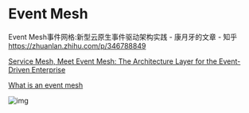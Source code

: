 # Event Mesh



Event Mesh事件网格:新型云原生事件驱动架构实践 - 康月牙的文章 - 知乎 https://zhuanlan.zhihu.com/p/346788849

[Service Mesh, Meet Event Mesh: The Architecture Layer for the Event-Driven Enterprise](https://solace.com/blog/event-mesh/)

[What is an event mesh](https://solace.com/what-is-an-event-mesh/)



![img](https://cdn.solace.com/wp-content/uploads/2020/07/D-1_service-mesh-vs-event-mesh-1.png)

